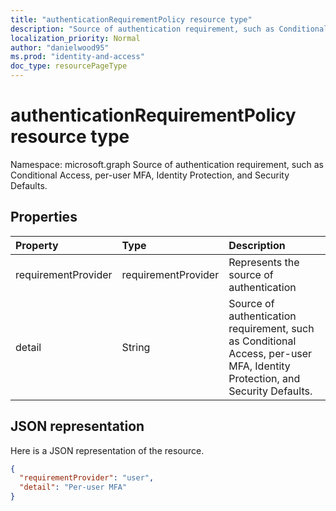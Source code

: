 ```yaml
---
title: "authenticationRequirementPolicy resource type"
description: "Source of authentication requirement, such as Conditional Access, per-user MFA, Identity Protection, and Security Defaults"
localization_priority: Normal
author: "danielwood95"
ms.prod: "identity-and-access"
doc_type: resourcePageType
---
```


# authenticationRequirementPolicy resource type

Namespace: microsoft.graph
Source of authentication requirement, such as Conditional Access, per-user MFA, Identity Protection, and Security Defaults. 



## Properties
| Property	   | Type	|Description|
|:---------------|:--------|:----------|
|requirementProvider|requirementProvider|Represents the source of authentication|
|detail|String|Source of authentication requirement, such as Conditional Access, per-user MFA, Identity Protection, and Security Defaults. |


## JSON representation

Here is a JSON representation of the resource.

<!-- {
  "blockType": "resource",
  "optionalProperties": [

  ],
  "@odata.type": "microsoft.graph.authenticationRequirementPolicy"
}-->

```json
{
  "requirementProvider": "user",
  "detail": "Per-user MFA"
}

```